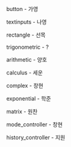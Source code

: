 button - 가영

textinputs - 나영

rectangle - 선목

trigonometric - ?

arithmetic - 양호

calculus - 세운

complex - 창현

exponential - 학준

matrix - 원찬

mode_controller - 창현

history_controller - 지원

